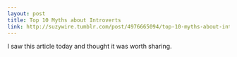 ```yaml
---
layout: post
title: Top 10 Myths about Introverts
link: http://suzywire.tumblr.com/post/4976665094/top-10-myths-about-introverts
---
```


I saw this article today and thought it was worth sharing.
